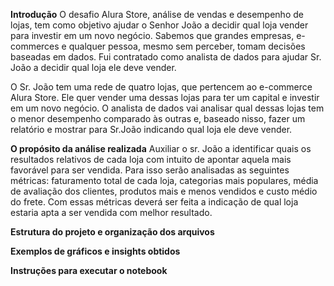 **Introdução**
O desafio Alura Store, análise de vendas e desempenho de lojas, tem como objetivo ajudar o Senhor João a decidir qual loja vender para investir em um novo negócio. Sabemos que grandes empresas, e-commerces e qualquer pessoa, mesmo sem perceber, tomam decisões baseadas em dados. Fui contratado como analista de dados para ajudar Sr. João a decidir qual loja ele deve vender.

O Sr. João tem uma rede de quatro lojas, que pertencem ao e-commerce Alura Store. Ele quer vender uma dessas lojas para ter um capital e investir em um novo negócio. O analista de dados vai analisar qual dessas lojas tem o menor desempenho comparado às outras e, baseado nisso, fazer um relatório e mostrar para Sr.João indicando qual loja ele deve vender.

**O propósito da análise realizada**
Auxiliar o sr. João a identificar quais os resultados relativos de cada loja com intuito de apontar aquela mais favorável para ser vendida.  Para isso serão analisadas as seguintes métricas: faturamento total de cada loja, categorias mais populares, média de avaliação dos clientes, produtos mais e menos vendidos e custo médio do frete. Com essas métricas deverá ser feita a indicação de qual loja estaria apta a ser vendida com melhor resultado.

**Estrutura do projeto e organização dos arquivos**

**Exemplos de gráficos e insights obtidos**

**Instruções para executar o notebook**

